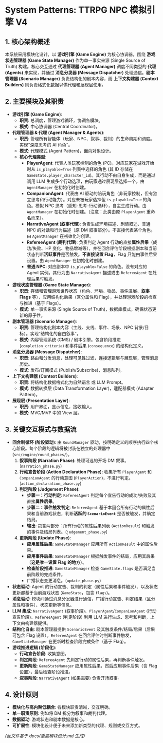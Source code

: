 # System Patterns: TTRPG NPC 模拟引擎 V4

## 1. 核心架构概述

本系统采用模块化设计，以 **游戏引擎 (Game Engine)** 为核心协调器，围绕 **游戏状态管理器 (Game State Manager)** 作为单一事实来源 (Single Source of Truth) 构建。核心交互通过 **代理管理器 (Agent Manager)** 调度不同类型的 **代理 (Agents)** 来实现，并通过 **消息分发器 (Message Dispatcher)** 处理通信。**剧本管理器 (Scenario Manager)** 负责结构化的剧本内容，而 **上下文构建器 (Context Builders)** 则负责格式化数据以供代理和展现层使用。

## 2. 主要模块及其职责

*   **游戏引擎 (Game Engine)**:
    *   **职责**: 总调度，管理游戏循环，协调各模块。
    *   **模式**: 中心协调器 (Central Coordinator)。
*   **代理管理器 & 代理 (Agent Manager & Agents)**:
    *   **职责**: 管理所有智能体（玩家、NPC、叙事、裁判）的生命周期和调度。实现“深度思考的 AI 角色”。
    *   **模式**: 代理模式 (Agent Pattern)，面向对象设计。
    *   **核心代理类型**:
        *   **PlayerAgent**: 代表人类玩家控制的角色 (PC)。对应玩家在游戏开始时从 `is_playable=True` 列表中选择的角色 (其 ID 存储在 `GameState.player_character_id`)。其行动不由自身生成，而是通过调用 LLM 生成多个行动选项，由玩家通过展现层选择一个。由 `AgentManager` 在初始化时创建。
        *   **CompanionAgent**: 代表由 AI 驱动的陪玩角色（非玩家控制，但有独立思考和行动能力）。对应未被玩家选择但 `is_playable=True` 的角色。模拟 NPC 思考（感知-思考-行动循环），自主生成行动。由 `AgentManager` 在初始化时创建。（注意：此类由原 `PlayerAgent` 重命名而来）。
        *   **NarrativeAgent (叙事代理)**: 负责生成环境描述、剧情叙述、普通 NPC 的对话和行为描述（原 DM 叙事部分）。不直接代表某个角色。由 `AgentManager` 在初始化时创建。
        *   **RefereeAgent (裁判代理)**: 负责判定 Agent 行动的直接**属性后果**（成功/失败、HP 变化、物品增减等），并在回合评估阶段根据剧本和当前状态判断**活跃事件**是否触发。**不直接设置 Flag**，Flag 只能由事件后果设置。由 `AgentManager` 在初始化时创建。
        *   **普通 NPC**: 对应剧本中 `is_playable=False` 的角色。没有对应的 Agent 实例。其行为由 `NarrativeAgent` 描述或由 `RefereeAgent` 在处理后果时触发。
*   **游戏状态管理器 (Game State Manager)**:
    *   **职责**: 存储和管理游戏世界状态（角色、环境、物品、事件进展、**叙事 Flags** 等），应用结构化后果（区分属性和 Flag），并处理游戏阶段的检查与推进（基于 Flags）。
    *   **模式**: 单一事实来源 (Single Source of Truth)，数据库模式。确保状态更新的原子性。
*   **剧本管理器 (Scenario Manager)**:
    *   **职责**: 管理结构化剧本内容（主线、支线、事件、场景、NPC 背景/目标）。实现“结构化的自由叙事”。
    *   **模式**: 内容管理系统 (CMS) / 剧本引擎。包含阶段推进 (`completion_criteria`) 和事件后果 (`consequence`) 的结构化定义。
*   **消息分发器 (Message Dispatcher)**:
    *   **职责**: 路由和分发消息，处理可见性过滤，连接逻辑层与展现层，管理消息历史。
    *   **模式**: 发布/订阅模式 (Publish/Subscribe)，消息队列。
*   **上下文构建器 (Context Builders)**:
    *   **职责**: 将结构化数据格式化为自然语言 或 LLM Prompt。
    *   **模式**: 数据转换层 (Data Transformation Layer)，适配器模式 (Adapter Pattern)。
*   **展现层 (Presentation Layer)**:
    *   **职责**: 用户界面，显示信息，接收输入。
    *   **模式**: MVC/MVP 中的 View 层。

## 3. 关键交互模式与数据流

*   **回合制循环 (阶段驱动)**: 由 `RoundManager` 驱动，按明确定义的顺序执行四个核心阶段。每个阶段的逻辑将被封装在独立的处理器中 (`src/engine/round_phases/`)。
    1.  **叙事阶段 (Narration Phase)**: 处理可选的开场 DM 叙事。(`narration_phase.py`)
    2.  **行动宣告阶段 (Action Declaration Phase)**: 收集所有 `PlayerAgent` 和 `CompanionAgent` 的行动意图 (`PlayerAction`)，不进行判定。(`action_declaration_phase.py`)
    3.  **判定阶段 (Judgement Phase)**:
        *   **步骤一：行动判定**: `RefereeAgent` 判定每个宣告行动的成功/失败及其直接**属性后果**。
        *   **步骤二：事件触发判定**: `RefereeAgent` 基于本回合所有行动的属性后果和当前游戏状态，判断**活跃的 `ScenarioEvent`** 是否被触发，并确定结局。
        *   **输出**: 包含两部分：所有行动的属性后果列表 (`ActionResult`) 和触发的事件及结局列表。(`judgement_phase.py`)
    4.  **更新阶段 (Update Phase)**:
        *   **应用属性后果**: `GameStateManager` 应用所有 `ActionResult` 中的属性后果。
        *   **应用事件后果**: `GameStateManager` 根据触发事件的结局，应用其后果（**这是唯一设置 Flag 的地方**）。
        *   **检查阶段推进**: `GameStateManager` 检查 `GameState.flags` 是否满足当前阶段的完成条件。
        *   广播状态变更消息。(`update_phase.py`)
*   **状态驱动**: Agent 的行动宣告、裁判的判定（属性后果和事件触发）、以及状态更新都基于当前游戏状态 (`GameState`，包含 `flags`)。
*   **消息驱动**: 模块间通过消息分发器进行通信，广播行动宣告、判定结果（区分属性和事件）、状态更新等信息。
*   **LLM 集成**: `NarrativeAgent` (叙事阶段)、`PlayerAgent`/`CompanionAgent` (行动宣告阶段)、`RefereeAgent` (判定阶段) 利用 LLM 进行生成、思考和判断，上下文由构建器提供。
*   **结构化自由**: 剧本管理器提供 `ScenarioEvent` 及其触发条件/结局/后果（后果可包含 Flag 设置）。`RefereeAgent` 在回合评估时判断事件触发，`GameStateManager` 在更新时检查阶段完成条件（基于 Flag）。
*   **游戏推进逻辑 (阶段化)**:
    *   **行动宣告阶段**: 收集意图。
    *   **判定阶段**: `RefereeAgent` 先判定行动的属性后果，再判断事件触发。
    *   **更新阶段**: `GameStateManager` 应用属性后果，然后应用事件后果（含 Flag 设置），最后检查阶段推进。
    *   **叙事阶段**: `NarrativeAgent` (如果需要) 负责开场叙事。

## 4. 设计原则

*   **模块化与高内聚低耦合**: 各模块职责清晰，交互明确。
*   **单一职责原则**: 例如将 DM 拆分为叙事和裁判代理。
*   **数据驱动**: 游戏状态和剧本数据是核心。
*   **可扩展性**: 模块化设计便于未来添加新类型的代理、规则或交互方式。

*(此文件基于 docs/重要模块设计.md 生成)*
